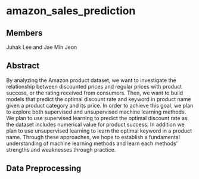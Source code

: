 # amazon_sales_prediction

## Members
Juhak Lee and Jae Min Jeon

## Abstract
By analyzing the Amazon product dataset, we want to investigate the relationship between discounted prices and regular prices with product success, or the rating received from consumers. Then, we want to build models that predict the optimal discount rate and keyword in product name given a product category and its price. In order to achieve this goal, we plan to explore both supervised and unsupervised machine learning methods. We plan to use supervised learning to predict the optimal discount rate as the dataset includes numerical value for product success. In addition we plan to use unsupervised learning to learn the optimal keyword in a product name. Through these approaches, we hope to establish a fundamental understanding of machine learning methods and learn each methods’ strengths and weaknesses through practice.

## Data Preprocessing
